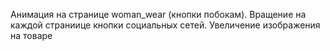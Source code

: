 Анимация на странице woman_wear (кнопки побокам).
Вращение на каждой страниице кнопки социальных сетей.
Увеличение изображения на товаре
